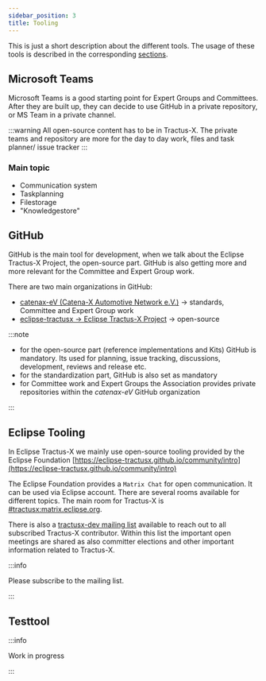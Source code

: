 ```yaml
---
sidebar_position: 3
title: Tooling
---
```


This is just a short description about the different tools. The usage of these tools is described in the corresponding [sections](../03-process-from-idea-to-production/03-01-process-from-idea-to-production.md).

## Microsoft Teams

Microsoft Teams is a good starting point for Expert Groups and Committees. After they are built up, they can decide to use GitHub in a private repository, or MS Team in a private channel.

:::warning
All open-source content has to be in Tractus-X. The private teams and repository are more for the day to day work, files and task planner/ issue tracker
:::

### Main topic

- Communication system
- Taskplanning
- Filestorage
- "Knowledgestore"

## GitHub

GitHub is the main tool for development, when we talk about the Eclipse Tractus-X Project, the open-source part. GitHub is also getting more and more relevant for the Committee and Expert Group work.

There are two main organizations in GitHub:

- [catenax-eV (Catena-X Automotive Network e.V.)](https://github.com/catenax-eV/) -> standards, Committee and Expert Group work
- [eclipse-tractusx -> Eclipse Tractus-X Project](https://github.com/eclipse-tractusx) -> open-source

:::note

- for the open-source part (reference implementations and Kits) GitHub is mandatory. Its used for planning, issue tracking, discussions, development, reviews and release etc.
- for the standardization part, GitHub is also set as mandatory
- for Committee work and Expert Groups the Association provides private repositories within the *catenax-eV* GitHub organization

:::

## Eclipse Tooling

In Eclipse Tractus-X we mainly use open-source tooling provided by the Eclipse Foundation [https://eclipse-tractusx.github.io/community/intro](https://eclipse-tractusx.github.io/community/intro)

The Eclipse Foundation provides a `Matrix Chat` for open communication. It can be used via Eclipse account. There are several rooms available for different topics. The main room for Tractus-X is [#tractusx:matrix.eclipse.org](https://matrix.to/#/#tractusx:matrix.eclipse.org).

There is also a [tractusx-dev mailing list](https://accounts.eclipse.org/mailing-list/tractusx-dev) available to reach out to all subscribed Tractus-X contributor. Within this list the important open meetings are shared as also committer elections and other important information related to Tractus-X.

:::info

Please subscribe to the mailing list.

:::

## Testtool

:::info

Work in progress

:::
